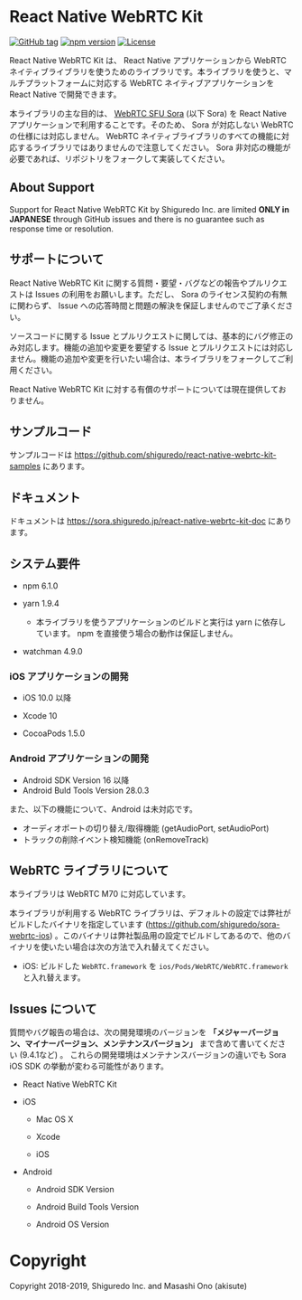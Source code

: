 # React Native WebRTC Kit

[![GitHub tag](https://img.shields.io/github/tag/shiguredo/react-native-webrtc-kit.svg)](https://github.com/shiguredo/react-native-webrtc-kit)
[![npm version](https://badge.fury.io/js/react-native-webrtc-kit.svg)](https://badge.fury.io/js/react-native-webrtc-kit)
[![License](https://img.shields.io/badge/License-Apache%202.0-blue.svg)](https://opensource.org/licenses/Apache-2.0)

React Native WebRTC Kit は、 React Native アプリケーションから WebRTC ネイティブライブラリを使うためのライブラリです。本ライブラリを使うと、マルチプラットフォームに対応する WebRTC ネイティブアプリケーションを React Native で開発できます。

本ライブラリの主な目的は、 [WebRTC SFU Sora](https://sora.shiguredo.jp) (以下 Sora) を React Native アプリケーションで利用することです。そのため、 Sora が対応しない WebRTC の仕様には対応しません。 WebRTC ネイティブライブラリのすべての機能に対応するライブラリではありませんので注意してください。 Sora 非対応の機能が必要であれば、リポジトリをフォークして実装してください。

## About Support

Support for React Native WebRTC Kit by Shiguredo Inc. are limited
**ONLY in JAPANESE** through GitHub issues and there is no guarantee such
as response time or resolution.

## サポートについて

React Native WebRTC Kit に関する質問・要望・バグなどの報告やプルリクエストは Issues の利用をお願いします。ただし、 Sora のライセンス契約の有無に関わらず、 Issue への応答時間と問題の解決を保証しませんのでご了承ください。

ソースコードに関する Issue とプルリクエストに関しては、基本的にバグ修正のみ対応します。機能の追加や変更を要望する Issue とプルリクエストには対応しません。機能の追加や変更を行いたい場合は、本ライブラリをフォークしてご利用ください。

React Native WebRTC Kit に対する有償のサポートについては現在提供しておりません。

## サンプルコード

サンプルコードは https://github.com/shiguredo/react-native-webrtc-kit-samples にあります。

## ドキュメント

ドキュメントは https://sora.shiguredo.jp/react-native-webrtc-kit-doc にあります。

## システム要件

- npm 6.1.0

- yarn 1.9.4

  - 本ライブラリを使うアプリケーションのビルドと実行は yarn に依存しています。 npm を直接使う場合の動作は保証しません。

- watchman 4.9.0

### iOS アプリケーションの開発

- iOS 10.0 以降

- Xcode 10

- CocoaPods 1.5.0

### Android アプリケーションの開発

- Android SDK Version 16 以降
- Android Buld Tools Version 28.0.3

また、以下の機能について、Android は未対応です。

- オーディオポートの切り替え/取得機能 (getAudioPort, setAudioPort)
- トラックの削除イベント検知機能 (onRemoveTrack)


## WebRTC ライブラリについて

本ライブラリは WebRTC M70 に対応しています。

本ライブラリが利用する WebRTC ライブラリは、デフォルトの設定では弊社がビルドしたバイナリを指定しています (https://github.com/shiguredo/sora-webrtc-ios) 。このバイナリは弊社製品用の設定でビルドしてあるので、他のバイナリを使いたい場合は次の方法で入れ替えてください。

- iOS: ビルドした `WebRTC.framework` を `ios/Pods/WebRTC/WebRTC.framework` と入れ替えます。

## Issues について

質問やバグ報告の場合は、次の開発環境のバージョンを **「メジャーバージョン、マイナーバージョン、メンテナンスバージョン」** まで含めて書いてください (9.4.1など) 。
これらの開発環境はメンテナンスバージョンの違いでも Sora iOS SDK の挙動が変わる可能性があります。

- React Native WebRTC Kit

- iOS

  - Mac OS X

  - Xcode

  - iOS

- Android
  - Android SDK Version

  - Android Build Tools Version

  - Android OS Version


# Copyright

Copyright 2018-2019, Shiguredo Inc. and Masashi Ono (akisute)
